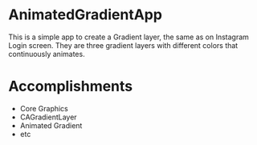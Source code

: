 # AnimatedGradientApp

This is a simple app to create  a Gradient layer, the same as on Instagram Login screen. 
They are three gradient layers with different colors that continuously animates. 

# Accomplishments

- Core Graphics
- CAGradientLayer
- Animated Gradient
- etc
